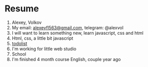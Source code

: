 #  Resume #

1. Alexey, Volkov
2. My email: alexeyfl563@gmail.com, telegram: @alexvol
3. I will want to learn something new, learn javascript, css and html
4. Html, css, a little bit javascript
5. [todolist](https://github.com/AlexeyFL/todolist)
6. I'm working for little web studio
7. School
8. I'm finished 4 month course  English, couple year ago 